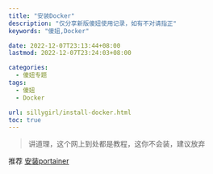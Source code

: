 ```yaml
---
title: "安装Docker"
description: "仅分享新版傻妞使用记录，如有不对请指正"
keywords: "傻妞,Docker"

date: 2022-12-07T23:13:44+08:00
lastmod: 2022-12-07T23:24:03+08:00

categories:
  - 傻妞专题
tags:
  - 傻妞
  - Docker

url: sillygirl/install-docker.html
toc: true
---
```

> 讲道理，这个网上到处都是教程，这你不会装，建议放弃

推荐 [安装portainer](install-docker/install-portainer.md)
